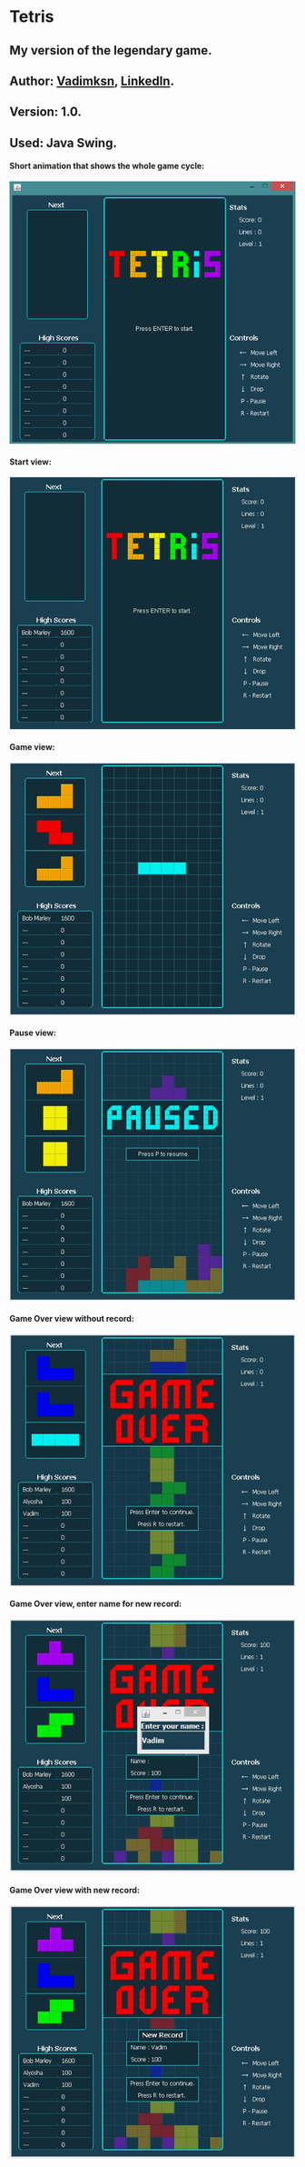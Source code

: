# **Tetris** 
## My version of the legendary game.
## Author: [Vadimksn], [LinkedIn].
## Version: 1.0.
## Used: Java Swing.

#### Short animation that shows the whole game cycle:
<img src="/src/com/vadimksn/game/tetris/assets/tetris_by_Vadimksn_1.0.gif">

#### Start view:
<img src="/src/com/vadimksn/game/tetris/assets/start.jpg">

#### Game view:
<img src="/src/com/vadimksn/game/tetris/assets/game.jpg">

#### Pause view:
<img src="/src/com/vadimksn/game/tetris/assets/pause.jpg">

#### Game Over view without record:
<img src="/src/com/vadimksn/game/tetris/assets/game_over_without_record.jpg">

#### Game Over view, enter name for new record:
<img src="/src/com/vadimksn/game/tetris/assets/game_over_enter_name_for_new_record.jpg">

#### Game Over view with new record:
<img src="/src/com/vadimksn/game/tetris/assets/game_over_with_new_record.jpg">

[Vadimksn]: https://www.instagram.com/vadimksn/
[LinkedIn]: https://www.linkedin.com/in/vadimksn/

